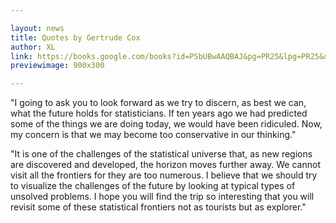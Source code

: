 ```yaml
---

layout: news
title: Quotes by Gertrude Cox 
author: XL
link: https://books.google.com/books?id=PSbUBwAAQBAJ&pg=PR25&lpg=PR25&dq=gertrude+m+cox+with+our+scientific+backgrounds+we+should+spend+most+of+time&source=bl&ots=P_ci58g8dW&sig=ngkexBGpwyQPixMQBxpAdf8Zjxs&hl=en&sa=X&ved=0ahUKEwjpgLLw45LcAhWmg1QKHWj5ArwQ6AEITDAK#v=onepage&q=conservative&f=false
previewimage: 900x300

---
```


"I going to ask you to look forward as we try to discern, as best we can, what the future holds for statisticians. If ten years ago we had predicted some of the things we are doing today, we would have been ridiculed. Now, my concern is that we may become too conservative in our thinking."  

"It is one of the challenges of the statistical universe that, as new regions are discovered and developed, the horizon moves further away. We cannot visit all the frontiers for they are too numerous. I believe that we should try to visualize the challenges of the future by looking at typical types of unsolved problems. I hope you will find the trip so interesting that you will revisit some of these statistical frontiers not as tourists but as explorer."
